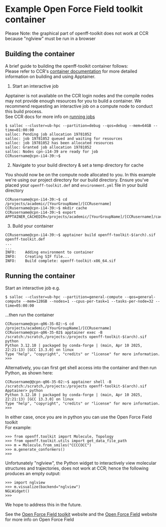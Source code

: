 # Example Open Force Field toolkit container

Please Note: the graphical part of openff-toolkit does not work at CCR because "nglview" must be run in a browser

## Building the container

A brief guide to building the openff-toolkit container follows:<br/>
Please refer to CCR's [container documentation](https://docs.ccr.buffalo.edu/en/latest/howto/containerization/) for more detailed information on building and using Apptainer.

1. Start an interactive job

Apptainer is not available on the CCR login nodes and the compile nodes may not provide enough resources for you to build a container.  We recommend requesting an interactive job on a compute node to conduct this build process.<br/>
See CCR docs for more info on [running jobs](https://docs.ccr.buffalo.edu/en/latest/hpc/jobs/#interactive-job-submission)

```
$ salloc --cluster=ub-hpc --partition=debug --qos=debug --mem=64GB --time=01:00:00
salloc: Pending job allocation 19781052
salloc: job 19781052 queued and waiting for resources
salloc: job 19781052 has been allocated resources
salloc: Granted job allocation 19781052
salloc: Nodes cpn-i14-39 are ready for job
CCRusername@cpn-i14-39:~$ 

```

2. Navigate to your build directory & set a temp directory for cache

You should now be on the compute node allocated to you.  In this example we're using our project directory for our build directory.  Ensure you've placed your `openff-toolkit.def` and `environment.yml` file in your build directory

```
CCRusername@cpn-i14-39:~$ cd /projects/academic/[YourGroupName]/[CCRusername]
CCRusername@cpn-i14-39:~$ mkdir cache
CCRusername@cpn-i14-39:~$ export APPTAINER_CACHEDIR=/projects/academic/[YourGroupName]/[CCRusername]/cache

```

3. Build your container

```
CCRusername@cpn-i14-39:~$ apptainer build openff-toolkit-$(arch).sif openff-toolkit.def
...
...
INFO:    Adding environment to container
INFO:    Creating SIF file...
INFO:    Build complete: openff-toolkit-x86_64.sif
```

## Running the container

Start an interactive job e.g.

```
$ salloc --cluster=ub-hpc --partition=general-compute --qos=general-compute --mem=128GB --nodes=1 --cpus-per-task=1 --tasks-per-node=32 --time=05:00:00
```

...then run the container


```
CCRusername@cpn-q06-35-02:~$ cd /projects/academic/[YourGroupName]/[CCRusername]
CCRusername@cpn-q06-35-02$ apptainer exec -B /scratch:/scratch,/projects:/projects openff-toolkit-$(arch).sif python
Python 3.12.10 | packaged by conda-forge | (main, Apr 10 2025, 22:21:13) [GCC 13.3.0] on linux
Type "help", "copyright", "credits" or "license" for more information.
>>> 
```

Alternatively, you can first get shell access into the container and then run Python, as shown here:

```
CCRusername@@cpn-q06-35-02:~$ apptainer shell -B /scratch:/scratch,/projects:/projects openff-toolkit-$(arch).sif
Apptainer> python
Python 3.12.10 | packaged by conda-forge | (main, Apr 10 2025, 22:21:13) [GCC 13.3.0] on linux
Type "help", "copyright", "credits" or "license" for more information.
>>> 
```

In either case, once you are in python you can use the Open Force Field toolkit<br/>
For example:

```
>>> from openff.toolkit import Molecule, Topology
>>> from openff.toolkit.utils import get_data_file_path
>>> m = Molecule.from_smiles("CCCCOCC")
>>> m.generate_conformers()
>>> 
```

Unfortunately "nglview", the Python widget to interactively view molecular structures and trajectories, does not work at CCR; hence the following produces an empty output:

```
>>> import nglview
>>> m.visualize(backend="nglview")
NGLWidget()
>>> 
```

We hope to address this in the future.<br/>

See the [Open Force Field toolkit](https://docs.openforcefield.org/projects/toolkit/en/stable) website and the [Open Force Field](https://openforcefield.org) website for more info on Open Force Field

